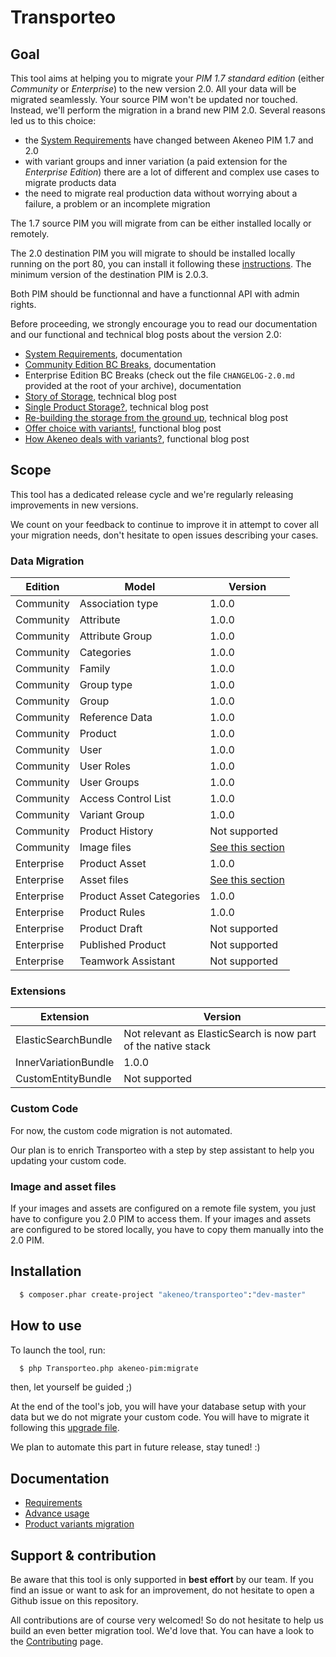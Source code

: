# Transporteo

## Goal

This tool aims at helping you to migrate your *PIM 1.7 standard edition* (either _Community_ or _Enterprise_) to the new version 2.0. All your data will be migrated seamlessly. Your source PIM won't be updated nor touched. Instead, we'll perform the migration in a brand new PIM 2.0. Several reasons led us to this choice:
- the [System Requirements](https://docs.akeneo.com/2.0/install_pim/manual/system_requirements/system_requirements.html) have changed between Akeneo PIM 1.7 and 2.0
- with variant groups and inner variation (a paid extension for the _Enterprise Edition_) there are a lot of different and complex use cases to migrate products data
- the need to migrate real production data without worrying about a failure, a problem or an incomplete migration

The 1.7 source PIM you will migrate from can be either installed locally or remotely. 

The 2.0 destination PIM you will migrate to should be installed locally running on the port 80, you can install it following these [instructions](https://docs.akeneo.com/latest/install_pim/manual/index.html).
The minimum version of the destination PIM is 2.0.3.

Both PIM should be functionnal and have a functionnal API with admin rights.

Before proceeding, we strongly encourage you to read our documentation and our functional and technical blog posts about the version 2.0:
- [System Requirements](https://docs.akeneo.com/2.0/install_pim/manual/system_requirements/system_requirements.html), documentation
- [Community Edition BC Breaks](https://github.com/akeneo/pim-community-dev/blob/master/CHANGELOG-2.0.md), documentation
- Enterprise Edition BC Breaks (check out the file `CHANGELOG-2.0.md` provided at the root of your archive), documentation
- [Story of Storage](https://medium.com/akeneo-labs/story-of-storage-9dbc27090de0), technical blog post
- [Single Product Storage?](https://medium.com/akeneo-labs/single-product-storage-28d92f35cbd7), technical blog post
- [Re-building the storage from the ground up](https://medium.com/akeneo-labs/re-building-the-storage-from-the-ground-up-d857bf497c32), technical blog post
- [Offer choice with variants!](https://medium.com/akeneo-labs/offer-choice-with-variants-8460a82fa36), functional blog post
- [How Akeneo deals with variants?](https://medium.com/akeneo-labs/how-does-akeneo-deal-with-variants-42bcab83a879), functional blog post

## Scope

This tool has a dedicated release cycle and we're regularly releasing improvements in new versions.

We count on your feedback to continue to improve it in attempt to cover all your migration needs, don't hesitate to open issues describing your cases.

### Data Migration

Edition    | Model                    | Version          |
---------- | ------------------------ | -----------------|
Community  | Association type         | 1.0.0            |
Community  | Attribute                | 1.0.0            |
Community  | Attribute Group          | 1.0.0            |
Community  | Categories               | 1.0.0            |
Community  | Family                   | 1.0.0            |
Community  | Group type               | 1.0.0            |
Community  | Group                    | 1.0.0            |
Community  | Reference Data           | 1.0.0            |
Community  | Product                  | 1.0.0            |
Community  | User                     | 1.0.0            |
Community  | User Roles               | 1.0.0            |
Community  | User Groups              | 1.0.0            |
Community  | Access Control List      | 1.0.0            |
Community  | Variant Group            | 1.0.0            |
Community  | Product History          | Not supported    |
Community  | Image files              | [See this section](#image-and-asset-files) |
Enterprise | Product Asset            | 1.0.0            |
Enterprise | Asset files              | [See this section](#image-and-asset-files) |
Enterprise | Product Asset Categories | 1.0.0            |
Enterprise | Product Rules            | 1.0.0            |
Enterprise | Product Draft            | Not supported    |
Enterprise | Published Product        | Not supported    |
Enterprise | Teamwork Assistant       | Not supported    |

### Extensions

Extension             | Version                                                       |
--------------------- | ------------------------------------------------------------- |
ElasticSearchBundle   | Not relevant as ElasticSearch is now part of the native stack |
InnerVariationBundle  | 1.0.0                                                         |
CustomEntityBundle    | Not supported                                                 |

### Custom Code

For now, the custom code migration is not automated.

Our plan is to enrich Transporteo with a step by step assistant to help you updating your custom code.

### Image and asset files

If your images and assets are configured on a remote file system, you just have to configure you 2.0 PIM to access them.
If your images and assets are configured to be stored locally, you have to copy them manually into the 2.0 PIM.

## Installation

```bash
  $ composer.phar create-project "akeneo/transporteo":"dev-master"
```

## How to use

To launch the tool, run:

```bash
  $ php Transporteo.php akeneo-pim:migrate
```

then, let yourself be guided ;) 

At the end of the tool's job, you will have your database setup with your data but we do not migrate your custom code.
You will have to migrate it following this [upgrade file](./UPGRADE-2.0.md).

We plan to automate this part in future release, stay tuned! :)

## Documentation

- [Requirements](doc/requirements.md)
- [Advance usage](doc/advance-usage.md)
- [Product variants migration](doc/product-variants-migration.md)

## Support & contribution

Be aware that this tool is only supported in **best effort** by our team.
If you find an issue or want to ask for an improvement, do not hesitate to open a Github issue on this repository.

All contributions are of course very welcomed! So do not hesitate to help us build an even better migration tool. We'd love that.
You can have a look to the [Contributing](./.github/CONTRIBUTING.md) page.
